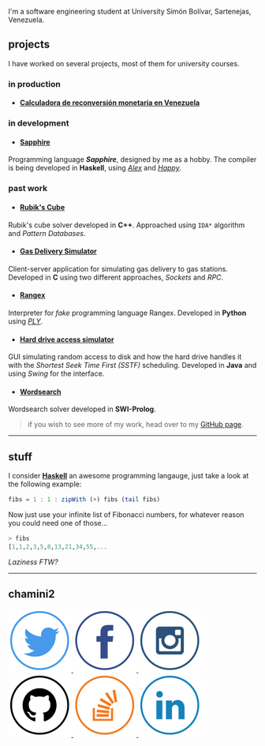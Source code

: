 I'm a software engineering student at University Simón Bolívar, Sartenejas, Venezuela.

## projects

I have worked on several projects, most of them for university courses.

### in production

* #### [Calculadora de reconversión monetaria en Venezuela](/calculadora-reconversion-monetaria)

### in development

* #### [Sapphire](https://github.com/chamini2/sapphire)
Programming language ***Sapphire***, designed by me as a hobby.
The compiler is being developed in **Haskell**, using *[Alex](https://github.com/simonmar/alex)* and *[Happy](https://github.com/simonmar/happy)*.

### past work

* #### [Rubik's Cube](https://github.com/chamini2/rubiks_cube)
Rubik's cube solver developed in **C++**.
Approached using `IDA*` algorithm and *Pattern Databases*.

* #### [Gas Delivery Simulator](https://github.com/chamini2/gas_delivery_simulator)
Client-server application for simulating gas delivery to gas stations.
Developed in **C** using two different approaches, *Sockets* and *RPC*.

* #### [Rangex](https://gtihub.com/chamini2/rangex)
Interpreter for *fake* programming language Rangex.
Developed in **Python** using *[PLY](http://www.dabeaz.com/ply/)*.

* #### [Hard drive access simulator](https://github.com/chamini2/disk_simulator)
GUI simulating random access to disk and how the hard drive handles it with the *Shortest Seek Time First (SSTF)* scheduling. Developed in **Java** and using *Swing* for the interface.

* #### [Wordsearch](https://github.com/chamini2/wordsearch)
Wordsearch solver developed in **SWI-Prolog**.

> if you wish to see more of my work, head over to my [GitHub page](https://github.com/chamini2).

***

## stuff

I consider **[Haskell](http://www.haskell.org/platform/)** an awesome programming langauge, just take a look at the following example:

~~~haskell
fibs = 1 : 1 : zipWith (+) fibs (tail fibs)
~~~

Now just use your infinite list of Fibonacci numbers, for whatever reason you could need one of those...

~~~haskell
> fibs
[1,1,2,3,5,8,13,21,34,55,...
~~~

*Laziness FTW?*

---

## chamini2

<p>
    <a class="social" href="http://twitter.com/chamini2" alt="Twitter">
        <img src="/img/twitter-128.png">
    </a>
    <a class="social" href="http://facebook.com/chamini2" alt="Facebook">
        <img src="/img/facebook-128.png">
    </a>
    <a class="social" href="http://instagram.com/chamini2" alt="Instagram">
        <img src="/img/instagram-128.png">
    </a>
    <a class="social" href="http://github.com/chamini2" alt="GitHub">
        <img src="/img/github-128.png">
    </a>
    <a class="social" href="http://stackoverflow.com/users/1276441/chamini2" alt="Stack Overflow">
        <img src="/img/stackoverflow-128.png">
    </a>
    <a class="social" href="https://www.linkedin.com/in/chamini2" alt="LinkedIn">
        <img src="/img/linkedin-128.png">
    </a>
</p>
